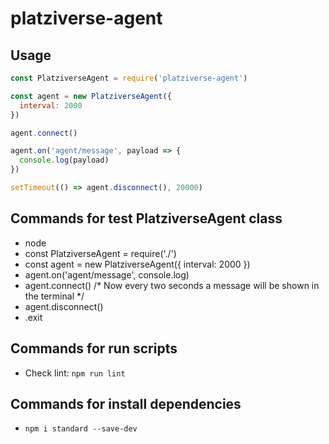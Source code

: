 # platziverse-agent

## Usage

```js
const PlatziverseAgent = require('platziverse-agent')

const agent = new PlatziverseAgent({
  interval: 2000
})

agent.connect()

agent.on('agent/message', payload => {
  console.log(payload)
})

setTimeout(() => agent.disconnect(), 20000)
```

## Commands for test PlatziverseAgent class
- node
- const PlatziverseAgent = require('./')
- const agent = new PlatziverseAgent({ interval: 2000 })
- agent.on('agent/message', console.log)
- agent.connect() /* Now every two seconds a message will be shown in the terminal */
- agent.disconnect()
- .exit

## Commands for run scripts
- Check lint: `npm run lint`

## Commands for install dependencies
- `npm i standard --save-dev`
